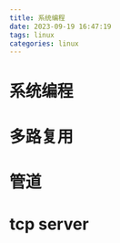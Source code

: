 ```yaml
---
title: 系统编程
date: 2023-09-19 16:47:19
tags: linux 
categories: linux
---
```

# 系统编程


# 多路复用


# 管道


# tcp server



